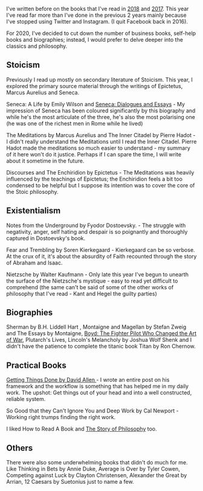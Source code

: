 I've written before on the books that I've read in [2018](/The-Books-I-read-in-2018) and [2017](/The-Books-I-read-in-2017). This year I've read far more than I've done in the previous 2 years mainly because I've stopped using Twitter and Instagram. (I quit Facebook back in 2016). 

For 2020, I've decided to cut down the number of business books, self-help books and biographies; instead, I would prefer to delve deeper into the classics and philosophy.

## Stoicism 

Previously I read up mostly on secondary literature of Stoicism. This year, I explored the primary source material through the writings of Epictetus, Marcus Aurelius and Seneca. 

Seneca: A Life by Emily Wilson and [Seneca: Dialogues and Essays](/On-the-shortness-of-life) - My impression of Seneca has been coloured significantly by this biography and while he's the most articulate of the three, he's also the most polarising one (he was one of the richest men in Rome while he lived)

The Meditations by Marcus Aurelius and The Inner Citadel by Pierre Hadot - I didn't really understand the Meditations until I read the Inner Citadel. Pierre Hadot made the meditations so much easier to understand - my summary of it here won't do it justice. Perhaps if I can spare the time, I will write about it sometime in the future.

Discourses and The Enchiridion by Epictetus - The Meditations was heavily influenced by the teachings of Epictetus; the Enchiridion feels a bit too condensed to be helpful but I suppose its intention was to cover the core of the Stoic philosophy.     

## Existentialism 

Notes from the Underground by Fyodor Dostoevsky. - The struggle with negativity, anger, self hating and despair is so poignantly and thoroughly captured in Dostoevsky's book. 

Fear and Trembling by Soren Kierkegaard - Kierkegaard can be so verbose. At the crux of it, it's about the absurdity of Faith recounted through the story of Abraham and Isaac.

Nietzsche by Walter Kaufmann - Only late this year I've begun to unearth the surface of the Nietzsche's mystique - easy to read yet difficult to comprehend (the same can't be said of some of the other works of philosophy that I've read - Kant and Hegel the guilty parties)  

## Biographies

Sherman by B.H. Liddell Hart , Montaigne and Magellan by Stefan Zweig and The Essays by Montaigne, [Boyd: The Fighter Pilot Who Changed the Art of War](/To-Be-Or-To-Do), Plutarch's Lives, Lincoln's Melancholy by Joshua Wolf Shenk and I didn't have the patience to complete the titanic book Titan by Ron Chernow.

## Practical Books

[Getting Things Done by David Allen ](/Getting-Things-Done)- I wrote an entire post on his framework and the workflow is something that has helped me in my daily work. The upshot: Get things out of your head and into a well constructed, reliable system.

So Good that they Can't Ignore You and Deep Work by Cal Newport - Working right trumps finding the right work.

I liked How to Read A Book and [The Story of Philosophy](/The-Story-Of-Philosophy) too.

## Others

There were also some underwhelming books that didn't do much for me. Like Thinking in Bets by Annie Duke, Average is Over by Tyler Cowen, Competing against Luck by Clayton Christensen, Alexander the Great by Arrian, 12 Caesars by Suetonius just to name a few.